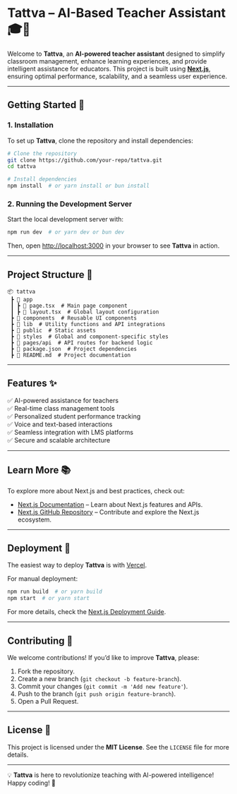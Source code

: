 # **Tattva – AI-Based Teacher Assistant** 🎓🤖  

Welcome to **Tattva**, an **AI-powered teacher assistant** designed to simplify classroom management, enhance learning experiences, and provide intelligent assistance for educators. This project is built using [**Next.js**](https://nextjs.org), ensuring optimal performance, scalability, and a seamless user experience.  

---

## **Getting Started** 🚀  

### **1. Installation**  
To set up **Tattva**, clone the repository and install dependencies:  
```bash
# Clone the repository
git clone https://github.com/your-repo/tattva.git
cd tattva

# Install dependencies
npm install  # or yarn install or bun install
```

### **2. Running the Development Server**  
Start the local development server with:  
```bash
npm run dev  # or yarn dev or bun dev
```
Then, open [http://localhost:3000](http://localhost:3000) in your browser to see **Tattva** in action.  

---

## **Project Structure** 📂  
```
📦 tattva
 ┣ 📂 app
 ┃ ┣ 📜 page.tsx  # Main page component
 ┃ ┣ 📜 layout.tsx  # Global layout configuration
 ┣ 📂 components  # Reusable UI components
 ┣ 📂 lib  # Utility functions and API integrations
 ┣ 📂 public  # Static assets
 ┣ 📂 styles  # Global and component-specific styles
 ┣ 📂 pages/api  # API routes for backend logic
 ┣ 📜 package.json  # Project dependencies
 ┣ 📜 README.md  # Project documentation
```

---

## **Features** ✨  
✅ AI-powered assistance for teachers  
✅ Real-time class management tools  
✅ Personalized student performance tracking  
✅ Voice and text-based interactions  
✅ Seamless integration with LMS platforms  
✅ Secure and scalable architecture  

---

## **Learn More** 📚  
To explore more about Next.js and best practices, check out:  
- [Next.js Documentation](https://nextjs.org/docs) – Learn about Next.js features and APIs.  
- [Next.js GitHub Repository](https://github.com/vercel/next.js) – Contribute and explore the Next.js ecosystem.  

---

## **Deployment** 🚀  
The easiest way to deploy **Tattva** is with [Vercel](https://vercel.com/new).  

For manual deployment:  
```bash
npm run build  # or yarn build
npm start  # or yarn start
```

For more details, check the [Next.js Deployment Guide](https://nextjs.org/docs/app/building-your-application/deploying).  

---

## **Contributing** 🤝  
We welcome contributions! If you’d like to improve **Tattva**, please:  
1. Fork the repository.  
2. Create a new branch (`git checkout -b feature-branch`).  
3. Commit your changes (`git commit -m 'Add new feature'`).  
4. Push to the branch (`git push origin feature-branch`).  
5. Open a Pull Request.  

---

## **License** 📜  
This project is licensed under the **MIT License**. See the `LICENSE` file for more details.  

---

💡 **Tattva** is here to revolutionize teaching with AI-powered intelligence! Happy coding! 🎉
